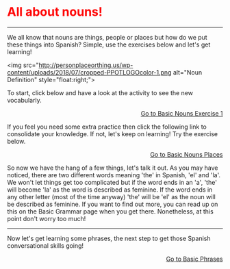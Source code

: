 <h1 style="color:red;"> All about nouns! </h1>
<hr> 
<p> We all know that nouns are things, people or places but how do we put these things into Spanish? Simple, use the exercises below and let's get learning! </p> 

<img src="http://personplaceorthing.us/wp-content/uploads/2018/07/cropped-PPOTLOGOcolor-1.png alt="Noun Definition" style="float:right;">

  <p> To start, click below and have a look at the activity to see the new vocabularly. </p> 
  
  <p>
  <a style="float:right;" href="Nouns1.html" class="btn2"> Go to Basic Nouns Exercise 1</a>
  </p> 
  <div style="clear:both;"> </div>
  
  <p> If you feel you need some extra practice then click the following link to consolidate your knowledge. If not, let's keep on learning! Try the exercise below. 
  
  <p>
  <a style="float:right;" href="Nouns2.html" class="btn2"> Go to Basic Nouns Places</a>
  </p> 
  <div style="clear:both;"> </div>

<p> So now we have the hang of a few things, let's talk it out. As you may have noticed, there are two different words meaning 'the' in Spanish, 'el' and 'la'. We won't let things get too complicated but if the word ends in an 'a', 'the' will become 'la' as the word is described as feminine. If the word ends in any other letter (most of the time anyway) 'the' will be 'el' as the noun will be described as feminine. If you want to find out more, you can read up on this on the Basic Grammar page when you get there. Nonetheless, at this point don't worry too much! </p>
 <hr>
 <p> Now let's get learning some phrases, the next step to get those Spanish conversational skills going! </p> 
 
 <p>
  <a style="float:right;" href="BasicPhrases.html" class="btn2"> Go to Basic Phrases</a>
  </p> 
  <div style="clear:both;"> </div>
